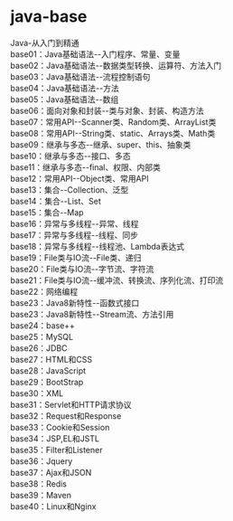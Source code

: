 # java-base
Java-从入门到精通       
base01：Java基础语法--入门程序、常量、变量       
base02：Java基础语法--数据类型转换、运算符、方法入门      
base03：Java基础语法--流程控制语句       
base04：Java基础语法--方法      
base05：Java基础语法--数组       
base06：面向对象和封装--类与对象、封装、构造方法        
base07：常用API--Scanner类、Random类、ArrayList类        
base08：常用API--String类、static、Arrays类、Math类           
base09：继承与多态--继承、super、this、抽象类          
base10：继承与多态--接口、多态                
base11：继承与多态--final、权限、内部类                
base12：常用API--Object类、常用API                
base13：集合--Collection、泛型                
base14：集合--List、Set                
base15：集合--Map                
base16：异常与多线程--异常、线程                
base17：异常与多线程--线程、同步                
base18：异常与多线程--线程池、Lambda表达式                
base19：File类与IO流--File类、递归                
base20：File类与IO流--字节流、字符流                
base21：File类与IO流--缓冲流、转换流、序列化流、打印流                
base22：网络编程                
base23：Java8新特性--函数式接口                
base23：Java8新特性--Stream流、方法引用                
base24：base++           
base25：MySQL           
base26：JDBC           
base27：HTML和CSS           
base28：JavaScript           
base29：BootStrap           
base30：XML           
base31：Servlet和HTTP请求协议          
base32：Request和Response           
base33：Cookie和Session           
base34：JSP,EL和JSTL           
base35：Filter和Listener           
base36：Jquery           
base37：Ajax和JSON           
base38：Redis           
base39：Maven           
base40：Linux和Nginx                               
     
                
      